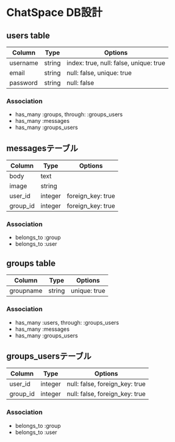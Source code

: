 # ChatSpace DB設計
## users table
|Column|Type|Options|
|------|----|-------|
|username|string|index: true, null: false, unique: true|
|email|string|null: false, unique: true|
|password|string|null: false|
### Association
- has_many :groups, through: :groups_users
- has_many :messages
- has_many :groups_users

## messagesテーブル
|Column|Type|Options|
|------|----|-------|
|body|text|
|image|string|
|user_id|integer|foreign_key: true|
|group_id|integer|foreign_key: true|
### Association
- belongs_to :group
- belongs_to :user

## groups table
|Column|Type|Options|
|------|----|-------|
|groupname|string|unique: true|
### Association
- has_many :users, through: :groups_users
- has_many :messages
- has_many :groups_users

## groups_usersテーブル
|Column|Type|Options|
|------|----|-------|
|user_id|integer|null: false, foreign_key: true|
|group_id|integer|null: false, foreign_key: true|
### Association
- belongs_to :group
- belongs_to :user
